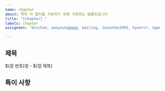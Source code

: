 ```yaml
---
name: chapter
about: 책의 각 챕터를 구분하기 위해 사용하는 템플릿입니다
title: "[chapter] "
labels: chapter
assignees: 'binchoo, wooyounggggg, emiling, JasonYoo1995, hyunrrr, ngwoon'

---
```


## 제목
${장 번호}장 - ${장 제목}

## 특이 사항
